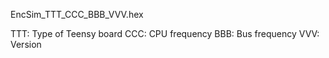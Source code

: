 EncSim_TTT_CCC_BBB_VVV.hex

TTT: Type of Teensy board
CCC: CPU frequency
BBB: Bus frequency
VVV: Version
